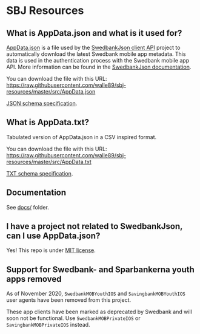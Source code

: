 # SBJ Resources

## What is AppData.json and what is it used for?
[AppData.json](src/AppData.json) is a file used by the [SwedbankJson client API](https://github.com/walle89/SwedbankJson) project to automatically download the latest Swedbank mobile app metadata.
This data is used in the authentication process with the Swedbank mobile app API. More information can be found in the [SwedbankJson documentation](https://github.com/walle89/SwedbankJson/blob/master/docs/appdata.md).

You can download the file with this URL: https://raw.githubusercontent.com/walle89/sbj-resources/master/src/AppData.json

[JSON schema specification](docs/appdata-json-schema.md).

## What is AppData.txt?
Tabulated version of AppData.json in a CSV inspired format.

You can download the file with this URL: https://raw.githubusercontent.com/walle89/sbj-resources/master/src/AppData.txt

[TXT schema specification](docs/appdata-txt-schema.md).

## Documentation
See [docs/](docs/) folder.

## I have a project not related to SwedbankJson, can I use AppData.json?
Yes! This repo is under [MIT license](LICENSE).

## Support for Swedbank- and Sparbankerna youth apps removed
As of November 2020, `SwedbankMOBYouthIOS` and `SavingbankMOBYouthIOS` user agents have been removed from this project.

These app clients have been marked as deprecated by Swedbank and will soon not be functional. Use `SwedbankMOBPrivateIOS` or `SavingbankMOBPrivateIOS` instead.